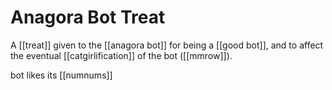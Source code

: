 Anagora Bot Treat
===

A [[treat]] given to the [[anagora bot]] for being a [[good bot]], and to affect the eventual [[catgirlification]] of the bot ([[mmrow]]).

bot likes its [[numnums]]  